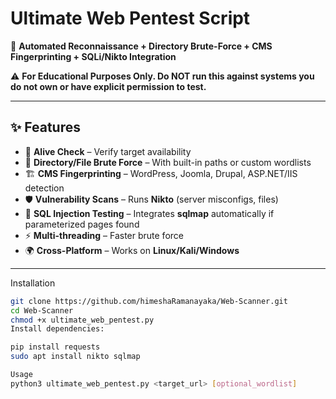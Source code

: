# Ultimate Web Pentest Script

🚀 **Automated Reconnaissance + Directory Brute-Force + CMS Fingerprinting + SQLi/Nikto Integration**

⚠️ **For Educational Purposes Only. Do NOT run this against systems you do not own or have explicit permission to test.**

---

## ✨ Features
- 🔎 **Alive Check** – Verify target availability
- 📂 **Directory/File Brute Force** – With built-in paths or custom wordlists
- 🏗️ **CMS Fingerprinting** – WordPress, Joomla, Drupal, ASP.NET/IIS detection
- 🛡️ **Vulnerability Scans** – Runs **Nikto** (server misconfigs, files)  
- 💉 **SQL Injection Testing** – Integrates **sqlmap** automatically if parameterized pages found
- ⚡ **Multi-threading** – Faster brute force
- 🌍 **Cross-Platform** – Works on **Linux/Kali/Windows**

---

Installation
```bash
git clone https://github.com/himeshaRamanayaka/Web-Scanner.git
cd Web-Scanner
chmod +x ultimate_web_pentest.py
Install dependencies:

pip install requests
sudo apt install nikto sqlmap

Usage
python3 ultimate_web_pentest.py <target_url> [optional_wordlist]

